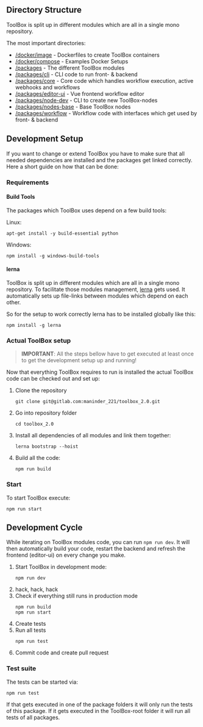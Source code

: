 

## Directory Structure

ToolBox is split up in different modules which are all in a single mono repository.

The most important directories:

 - [/docker/image](/docker/image) - Dockerfiles to create ToolBox containers
 - [/docker/compose](/docker/compose) - Examples Docker Setups
 - [/packages](/packages) - The different ToolBox modules
 - [/packages/cli](/packages/cli) - CLI code to run front- & backend
 - [/packages/core](/packages/core) - Core code which handles workflow
                                      execution, active webhooks and
                                      workflows
 - [/packages/editor-ui](/packages/editor-ui) - Vue frontend workflow editor
 - [/packages/node-dev](/packages/node-dev) - CLI to create new ToolBox-nodes
 - [/packages/nodes-base](/packages/nodes-base) - Base ToolBox nodes
 - [/packages/workflow](/packages/workflow) - Workflow code with interfaces which
                                            get used by front- & backend


## Development Setup

If you want to change or extend ToolBox you have to make sure that all needed
dependencies are installed and the packages get linked correctly. Here a short guide on how that can be done:


### Requirements


#### Build Tools

The packages which ToolBox uses depend on a few build tools:

Linux:
```
apt-get install -y build-essential python
```

Windows:
```
npm install -g windows-build-tools
```

#### lerna

ToolBox is split up in different modules which are all in a single mono repository.
To facilitate those modules management, [lerna](https://lerna.js.org) gets
used. It automatically sets up file-links between modules which depend on each
other.

So for the setup to work correctly lerna has to be installed globally like this:

```
npm install -g lerna
```


### Actual ToolBox setup

> **IMPORTANT**: All the steps bellow have to get executed at least once to get the development setup up and running!


Now that everything ToolBox requires to run is installed the actual ToolBox code can be
checked out and set up:

1. Clone the repository
	```
	git clone git@gitlab.com:maninder_221/toolbox_2.0.git
	```

1. Go into repository folder
	```
	cd toolbox_2.0
	```

1. Install all dependencies of all modules and link them together:
	```
	lerna bootstrap --hoist
	```

1. Build all the code:
	```
	npm run build
	```



### Start

To start ToolBox execute:

```
npm run start
```


## Development Cycle

While iterating on ToolBox modules code, you can run `npm run dev`. It will then
automatically build your code, restart the backend and refresh the frontend
(editor-ui) on every change you make.

1. Start ToolBox in development mode:
	```
	npm run dev
	```
1. hack, hack, hack
1. Check if everything still runs in production mode
	```
	npm run build
	npm run start
	```
1. Create tests
1. Run all tests
	```
	npm run test
	```
1. Commit code and create pull request


### Test suite

The tests can be started via:
```
npm run test
```

If that gets executed in one of the package folders it will only run the tests
of this package. If it gets executed in the ToolBox-root folder it will run all
tests of all packages.